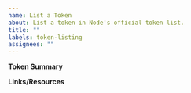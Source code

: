 ```yaml
---
name: List a Token
about: List a token in Node's official token list.
title: ""
labels: token-listing
assignees: ""
---
```


**Token Summary**

<!--
What is your project? What does your token do?
-->

**Links/Resources**

<!--
Add any links/resources about your project here to help us understand its legitimacy.

Key resources to include:

- A link to the token's GitHub repo
- Contract audits
- Contract verifications on [Sourcify](https://sourcify.dev)
-->

